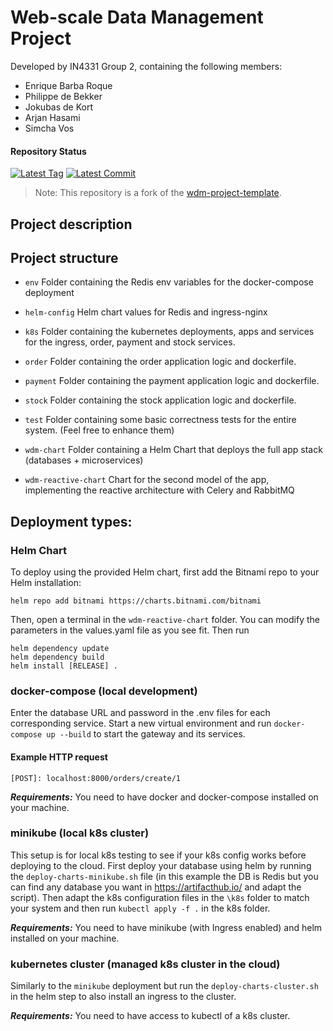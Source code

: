 # Web-scale Data Management Project
Developed by IN4331 Group 2, containing the following members:
* Enrique Barba Roque
* Philippe de Bekker
* Jokubas de Kort
* Arjan Hasami
* Simcha Vos

#### Repository Status
[![Latest Tag](https://img.shields.io/github/tag/philippedeb/IN4331-group2.svg)](https://github.com/philippedeb/IN4331-group2/tags) [![Latest Commit](https://img.shields.io/github/last-commit/philippedeb/IN4331-group2.svg)](https://github.com/philippedeb/IN4331-group2/commits/main)

> Note: This repository is a fork of the [wdm-project-template](https://github.com/delftdata/wdm-project-template).

## Project description

## Project structure

- `env`
  Folder containing the Redis env variables for the docker-compose deployment
- `helm-config`
  Helm chart values for Redis and ingress-nginx
- `k8s`
  Folder containing the kubernetes deployments, apps and services for the ingress, order, payment and stock services.
- `order`
  Folder containing the order application logic and dockerfile.
- `payment`
  Folder containing the payment application logic and dockerfile.

- `stock`
  Folder containing the stock application logic and dockerfile.

- `test`
  Folder containing some basic correctness tests for the entire system. (Feel free to enhance them)

- `wdm-chart`
  Folder containing a Helm Chart that deploys the full app stack (databases + microservices)
- `wdm-reactive-chart`
  Chart for the second model of the app, implementing the reactive architecture with Celery and RabbitMQ


## Deployment types:

### Helm Chart
To deploy using the provided Helm chart, first add the Bitnami repo to your Helm installation:

```console
helm repo add bitnami https://charts.bitnami.com/bitnami
```

Then, open a terminal in the `wdm-reactive-chart` folder. You can modify the parameters in the values.yaml file as you see fit. Then run

 ```console
helm dependency update
helm dependency build
helm install [RELEASE] .
```

### docker-compose (local development)

Enter the database URL and password in the .env files for each corresponding service. Start a new virtual environment and run `docker-compose up --build` to start the gateway and its services.

#### Example HTTP request

`[POST]: localhost:8000/orders/create/1`

**_Requirements:_** You need to have docker and docker-compose installed on your machine.

### minikube (local k8s cluster)

This setup is for local k8s testing to see if your k8s config works before deploying to the cloud.
First deploy your database using helm by running the `deploy-charts-minikube.sh` file (in this example the DB is Redis
but you can find any database you want in https://artifacthub.io/ and adapt the script). Then adapt the k8s configuration files in the
`\k8s` folder to match your system and then run `kubectl apply -f .` in the k8s folder.

**_Requirements:_** You need to have minikube (with Ingress enabled) and helm installed on your machine.

### kubernetes cluster (managed k8s cluster in the cloud)

Similarly to the `minikube` deployment but run the `deploy-charts-cluster.sh` in the helm step to also install an ingress to the cluster.

**_Requirements:_** You need to have access to kubectl of a k8s cluster.
